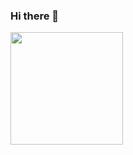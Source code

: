 ### Hi there 👋

<!--
**Joao-Victor-Queiroz/Joao-Victor-Queiroz** is a ✨ _special_ ✨ repository because its `README.md` (this file) appears on your GitHub profile.

Here are some ideas to get you started:

- 🔭 I’m currently working on ...
- 🌱 I’m currently learning ...
- 👯 I’m looking to collaborate on ...
- 🤔 I’m looking for help with ...
- 💬 Ask me about ...
- 📫 How to reach me: ...
- 😄 Pronouns: ...
- ⚡ Fun fact: ...
-->
<div>
  <img height = "180em" src = "https://github-readme-stats.vercel.app/api?username=anuraghazra&theme=tokyonight&show_icons=true"
 </div>
